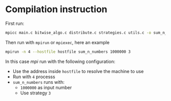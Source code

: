 # Compilation instruction

First run:
```bash
mpicc main.c bitwise_algo.c distribute.c strategies.c utils.c -o sum_n_numbers
```
Then run with `mpirun` or `mpiexec`, here an example
```bash
mpirun -n 4 --hostfile hostfile sum_n_numbers 1000000 3
```
In this case *mpi* run with the following configuration:
- Use the address inside `hostfile` to resolve the machine to use
- Run with `4` processs
- `sum_n_numbers` runs with:
  - `1000000` as input number
  - Use strategy `3`
